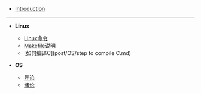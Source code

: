 * [Introduction](README.md)
---

* **Linux**
  * [Linux命令](post/OS/Linux命令.md)
  * [Makefile说明](post/OS/Makefile.md)
  * [如何编译C](post/OS/step to compile C.md)

* **OS**
  * [导论](post/OS/操作系统：设计与实现.md)
  * [绪论](post/OS/绪论.md)

